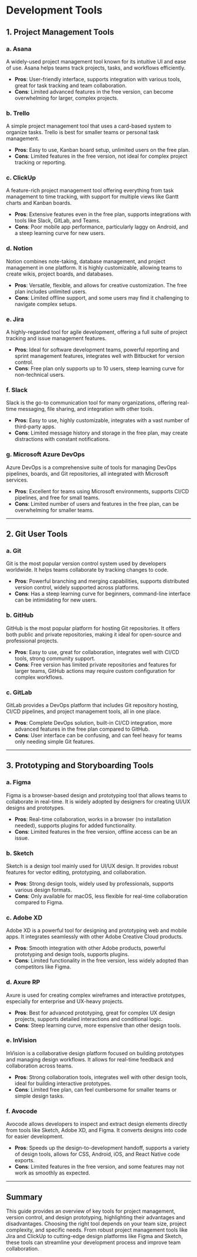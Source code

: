 # Development Tools

## 1. Project Management Tools

### a. **Asana**
A widely-used project management tool known for its intuitive UI and ease of use. Asana helps teams track projects, tasks, and workflows efficiently.

- **Pros**: User-friendly interface, supports integration with various tools, great for task tracking and team collaboration.
- **Cons**: Limited advanced features in the free version, can become overwhelming for larger, complex projects.

### b. **Trello**
A simple project management tool that uses a card-based system to organize tasks. Trello is best for smaller teams or personal task management.

- **Pros**: Easy to use, Kanban board setup, unlimited users on the free plan.
- **Cons**: Limited features in the free version, not ideal for complex project tracking or reporting.

### c. **ClickUp**
A feature-rich project management tool offering everything from task management to time tracking, with support for multiple views like Gantt charts and Kanban boards.

- **Pros**: Extensive features even in the free plan, supports integrations with tools like Slack, GitLab, and Teams.
- **Cons**: Poor mobile app performance, particularly laggy on Android, and a steep learning curve for new users.

### d. **Notion**
Notion combines note-taking, database management, and project management in one platform. It is highly customizable, allowing teams to create wikis, project boards, and databases.

- **Pros**: Versatile, flexible, and allows for creative customization. The free plan includes unlimited users.
- **Cons**: Limited offline support, and some users may find it challenging to navigate complex setups.

### e. **Jira**
A highly-regarded tool for agile development, offering a full suite of project tracking and issue management features.

- **Pros**: Ideal for software development teams, powerful reporting and sprint management features, integrates well with Bitbucket for version control.
- **Cons**: Free plan only supports up to 10 users, steep learning curve for non-technical users.

### f. **Slack**
Slack is the go-to communication tool for many organizations, offering real-time messaging, file sharing, and integration with other tools.

- **Pros**: Easy to use, highly customizable, integrates with a vast number of third-party apps.
- **Cons**: Limited message history and storage in the free plan, may create distractions with constant notifications.

### g. **Microsoft Azure DevOps**
Azure DevOps is a comprehensive suite of tools for managing DevOps pipelines, boards, and Git repositories, all integrated with Microsoft services.

- **Pros**: Excellent for teams using Microsoft environments, supports CI/CD pipelines, and free for small teams.
- **Cons**: Limited number of users and features in the free plan, can be overwhelming for smaller teams.

---

## 2. Git User Tools

### a. **Git**
Git is the most popular version control system used by developers worldwide. It helps teams collaborate by tracking changes to code.

- **Pros**: Powerful branching and merging capabilities, supports distributed version control, widely supported across platforms.
- **Cons**: Has a steep learning curve for beginners, command-line interface can be intimidating for new users.

### b. **GitHub**
GitHub is the most popular platform for hosting Git repositories. It offers both public and private repositories, making it ideal for open-source and professional projects.

- **Pros**: Easy to use, great for collaboration, integrates well with CI/CD tools, strong community support.
- **Cons**: Free version has limited private repositories and features for larger teams, GitHub actions may require custom configuration for complex workflows.

### c. **GitLab**
GitLab provides a DevOps platform that includes Git repository hosting, CI/CD pipelines, and project management tools, all in one place.

- **Pros**: Complete DevOps solution, built-in CI/CD integration, more advanced features in the free plan compared to GitHub.
- **Cons**: User interface can be confusing, and can feel heavy for teams only needing simple Git features.

---

## 3. Prototyping and Storyboarding Tools

### a. **Figma**
Figma is a browser-based design and prototyping tool that allows teams to collaborate in real-time. It is widely adopted by designers for creating UI/UX designs and prototypes.

- **Pros**: Real-time collaboration, works in a browser (no installation needed), supports plugins for added functionality.
- **Cons**: Limited features in the free version, offline access can be an issue.

### b. **Sketch**
Sketch is a design tool mainly used for UI/UX design. It provides robust features for vector editing, prototyping, and collaboration.

- **Pros**: Strong design tools, widely used by professionals, supports various design formats.
- **Cons**: Only available for macOS, less flexible for real-time collaboration compared to Figma.

### c. **Adobe XD**
Adobe XD is a powerful tool for designing and prototyping web and mobile apps. It integrates seamlessly with other Adobe Creative Cloud products.

- **Pros**: Smooth integration with other Adobe products, powerful prototyping and design tools, supports plugins.
- **Cons**: Limited functionality in the free version, less widely adopted than competitors like Figma.

### d. **Axure RP**
Axure is used for creating complex wireframes and interactive prototypes, especially for enterprise and UX-heavy projects.

- **Pros**: Best for advanced prototyping, great for complex UX design projects, supports detailed interactions and conditional logic.
- **Cons**: Steep learning curve, more expensive than other design tools.

### e. **InVision**
InVision is a collaborative design platform focused on building prototypes and managing design workflows. It allows for real-time feedback and collaboration across teams.

- **Pros**: Strong collaboration tools, integrates well with other design tools, ideal for building interactive prototypes.
- **Cons**: Limited free plan, can feel cumbersome for smaller teams or simple design tasks.

### f. **Avocode**
Avocode allows developers to inspect and extract design elements directly from tools like Sketch, Adobe XD, and Figma. It converts designs into code for easier development.

- **Pros**: Speeds up the design-to-development handoff, supports a variety of design tools, allows for CSS, Android, iOS, and React Native code exports.
- **Cons**: Limited features in the free version, and some features may not work as smoothly as expected.

---

## Summary

This guide provides an overview of key tools for project management, version control, and design prototyping, highlighting their advantages and disadvantages. Choosing the right tool depends on your team size, project complexity, and specific needs. From robust project management tools like Jira and ClickUp to cutting-edge design platforms like Figma and Sketch, these tools can streamline your development process and improve team collaboration.
